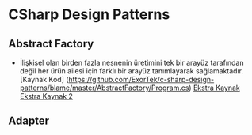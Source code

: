 # CSharp Design Patterns
## Abstract Factory
- İlişkisel olan birden fazla nesnenin üretimini tek bir arayüz tarafından değil her ürün ailesi için farklı bir arayüz tanımlayarak sağlamaktadır.
[Kaynak Kod] (https://github.com/ExorTek/c-sharp-design-patterns/blame/master/AbstractFactory/Program.cs)
[Ekstra Kaynak](https://hakantopuz.medium.com/abstract-factory-design-pattern-nedir-ne-zaman-ve-nas%C4%B1l-kullan%C4%B1l%C4%B1r-25dea188477c) 
[Ekstra Kaynak 2](https://yasinmemic.medium.com/abstract-factory-design-pattern-d142de6a883c) 
## Adapter


